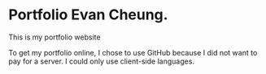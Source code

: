 # Portfolio Evan Cheung. 
This is my portfolio website 

To get my portfolio online, I chose to use GitHub because I did not want to pay for a server. I could only use client-side languages. 
